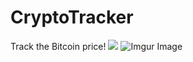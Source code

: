 # CryptoTracker
Track the Bitcoin price!
<img src="https://imgur.com/ZFjjLQ2"/>
![Imgur Image](https://imgur.com/ZFjjLQ2)
